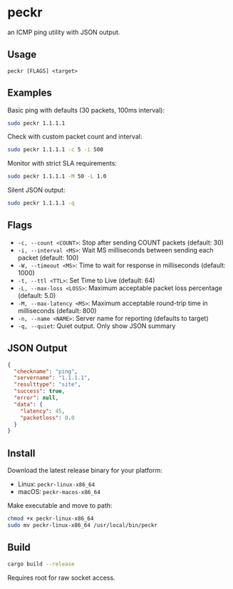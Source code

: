 # peckr

an ICMP ping utility with JSON output.

## Usage

```
peckr [FLAGS] <target>
```

## Examples

Basic ping with defaults (30 packets, 100ms interval):
```bash
sudo peckr 1.1.1.1
```

Check with custom packet count and interval:
```bash
sudo peckr 1.1.1.1 -c 5 -i 500
```

Monitor with strict SLA requirements:
```bash
sudo peckr 1.1.1.1 -M 50 -L 1.0
```

Silent JSON output:
```bash
sudo peckr 1.1.1.1 -q
```

## Flags

- `-c, --count <COUNT>`: Stop after sending COUNT packets (default: 30)
- `-i, --interval <MS>`: Wait MS milliseconds between sending each packet (default: 100)
- `-W, --timeout <MS>`: Time to wait for response in milliseconds (default: 1000)
- `-t, --ttl <TTL>`: Set Time to Live (default: 64)
- `-L, --max-loss <LOSS>`: Maximum acceptable packet loss percentage (default: 5.0)
- `-M, --max-latency <MS>`: Maximum acceptable round-trip time in milliseconds (default: 800)
- `-n, --name <NAME>`: Server name for reporting (defaults to target)
- `-q, --quiet`: Quiet output. Only show JSON summary

## JSON Output

```json
{
  "checkname": "ping",
  "servername": "1.1.1.1",
  "resulttype": "site",
  "success": true,
  "error": null,
  "data": {
    "latency": 45,
    "packetloss": 0.0
  }
}
```

## Install

Download the latest release binary for your platform:
- Linux: `peckr-linux-x86_64`
- macOS: `peckr-macos-x86_64`

Make executable and move to path:
```bash
chmod +x peckr-linux-x86_64
sudo mv peckr-linux-x86_64 /usr/local/bin/peckr
```

## Build

```bash
cargo build --release
```

Requires root for raw socket access.
